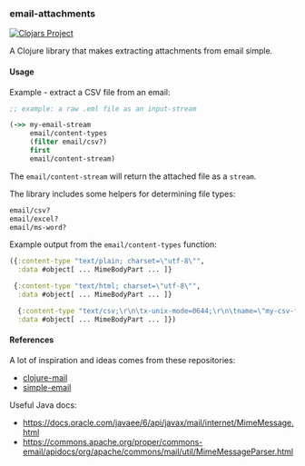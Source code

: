 ### email-attachments

[![Clojars Project](https://img.shields.io/clojars/v/email-attachments.svg)](https://clojars.org/email-attachments)

A Clojure library that makes extracting attachments from email simple.

#### Usage

Example - extract a CSV file from an email:

``` clojure
;; example: a raw .eml file as an input-stream

(->> my-email-stream
     email/content-types
     (filter email/csv?)
     first
     email/content-stream)
```

The `email/content-stream` will return the attached file as a `stream`.

The library includes some helpers for determining file types:

``` clojure
email/csv?
email/excel?
email/ms-word?
```

Example output from the `email/content-types` function:

``` clojure
({:content-type "text/plain; charset=\"utf-8\"",
  :data #object[ ... MimeBodyPart ... ]}

 {:content-type "text/html; charset=\"utf-8\"",
  :data #object[ ... MimeBodyPart ... ]}

  {:content-type "text/csv;\r\n\tx-unix-mode=0644;\r\n\tname=\"my-csv-file.csv\"",
  :data #object[ ... MimeBodyPart ... ]})
```

#### References
A lot of inspiration and ideas comes from these repositories:

* [clojure-mail](https://github.com/owainlewis/clojure-mail)
* [simple-email](https://github.com/kisom/simple-email)

Useful Java docs:
* https://docs.oracle.com/javaee/6/api/javax/mail/internet/MimeMessage.html
* https://commons.apache.org/proper/commons-email/apidocs/org/apache/commons/mail/util/MimeMessageParser.html
